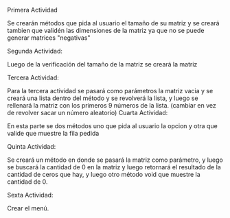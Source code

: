 Primera Actividad

Se crearán  métodos que pida al usuario el tamaño de su matriz y se creará tambien que validén las dimensiones de la matriz ya que no se puede generar matrices "negativas"

Segunda Actividad:

Luego de la verificación del tamaño de la matriz se creará la matriz

Tercera Actividad:

Para la tercera actividad se pasará como parámetros la matriz vacia y se creará una lista dentro del método y se revolverá la lista, y luego se rellenará la matriz con los primeros 9 números de la lista.
(cambiar en vez de revolver sacar un número aleatorio)
Cuarta Actividad:

En esta parte se dos métodos uno que pida al usuario la opcion y otra que valide que muestre la fila pedida

Quinta Actividad:

Se creará un método en donde se pasará la matriz como parámetro, y luego se buscará la cantidad de 0 en la matriz y luego retornará el resultado de la cantidad de ceros que hay, y luego otro método void que muestre la cantidad de 0.

Sexta Actividad: 

Crear el menú.